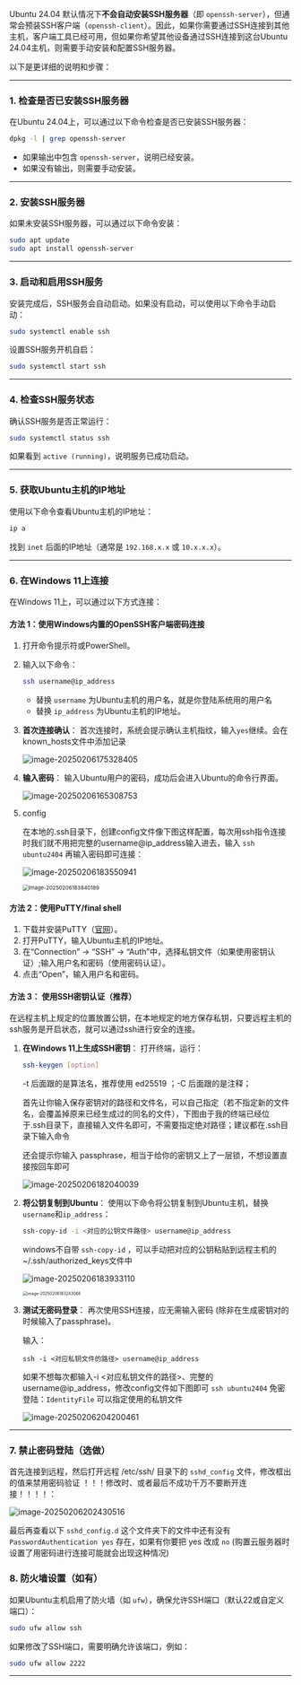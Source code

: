 Ubuntu 24.04 默认情况下**不会自动安装SSH服务器**（即 `openssh-server`），但通常会预装SSH客户端（`openssh-client`）。因此，如果你需要通过SSH连接到其他主机，客户端工具已经可用，但如果你希望其他设备通过SSH连接到这台Ubuntu 24.04主机，则需要手动安装和配置SSH服务器。

以下是更详细的说明和步骤：

---

### 1. 检查是否已安装SSH服务器
在Ubuntu 24.04上，可以通过以下命令检查是否已安装SSH服务器：
```bash
dpkg -l | grep openssh-server
```
- 如果输出中包含 `openssh-server`，说明已经安装。
- 如果没有输出，则需要手动安装。

---

### 2. 安装SSH服务器
如果未安装SSH服务器，可以通过以下命令安装：
```bash
sudo apt update
sudo apt install openssh-server
```

---

### 3. 启动和启用SSH服务
安装完成后，SSH服务会自动启动。如果没有启动，可以使用以下命令手动启动：
```bash
sudo systemctl enable ssh
```
设置SSH服务开机自启：
```bash
sudo systemctl start ssh
```

---

### 4. 检查SSH服务状态
确认SSH服务是否正常运行：
```bash
sudo systemctl status ssh
```
如果看到 `active (running)`，说明服务已成功启动。

---

### 5. 获取Ubuntu主机的IP地址
使用以下命令查看Ubuntu主机的IP地址：
```bash
ip a
```
找到 `inet` 后面的IP地址（通常是 `192.168.x.x` 或 `10.x.x.x`）。

---

### 6. 在Windows 11上连接
在Windows 11上，可以通过以下方式连接：

#### 方法 1：使用Windows内置的OpenSSH客户端密码连接
1. 打开命令提示符或PowerShell。

2. 输入以下命令：
   ```bash
   ssh username@ip_address
   ```
   - 替换 `username` 为Ubuntu主机的用户名，就是你登陆系统用的用户名
   - 替换 `ip_address` 为Ubuntu主机的IP地址。

3. **首次连接确认**：
   首次连接时，系统会提示确认主机指纹，输入`yes`继续。会在known_hosts文件中添加记录

   ![image-20250206175328405](https://abigail-1315839746.cos.ap-nanjing.myqcloud.com/typora/image-20250206175328405.png)

4. **输入密码**：
   输入Ubuntu用户的密码，成功后会进入Ubuntu的命令行界面。

   ![image-20250206165308753](https://abigail-1315839746.cos.ap-nanjing.myqcloud.com/typora/image-20250206165308753.png)

5. config

   在本地的.ssh目录下，创建config文件像下图这样配置，每次用ssh指令连接时我们就不用把完整的username@ip_address输入进去，输入 `ssh ubuntu2404` 再输入密码即可连接：

   ![image-20250206183550941](https://abigail-1315839746.cos.ap-nanjing.myqcloud.com/typora/image-20250206183550941.png)

   <img src="https://abigail-1315839746.cos.ap-nanjing.myqcloud.com/typora/image-20250206183840189.png" alt="image-20250206183840189" style="zoom:67%;" />

   





#### 方法 2：使用PuTTY/final shell
1. 下载并安装PuTTY（[官网](https://www.putty.org/)）。
2. 打开PuTTY，输入Ubuntu主机的IP地址。
3. 在“Connection” -> “SSH” -> “Auth”中，选择私钥文件（如果使用密钥认证）;输入用户名和密码（使用密码认证）。
4. 点击“Open”，输入用户名和密码。



#### 方法 3： 使用SSH密钥认证（推荐）

在远程主机上规定的位置放置公钥，在本地规定的地方保存私钥，只要远程主机的ssh服务是开启状态，就可以通过ssh进行安全的连接。

1. **在Windows 11上生成SSH密钥**：
   打开终端，运行：

   ```bash
   ssh-keygen [option]
   ```

   -t 后面跟的是算法名，推荐使用 ed25519 ；-C 后面跟的是注释；

   首先让你输入保存密钥对的路径和文件名，可以自己指定（若不指定新的文件名，会覆盖掉原来已经生成过的同名的文件），下图由于我的终端已经位于.ssh目录下，直接输入文件名即可，不需要指定绝对路径；建议都在.ssh目录下输入命令

   还会提示你输入 passphrase，相当于给你的密钥又上了一层锁，不想设置直接按回车即可

   ![image-20250206182040039](https://abigail-1315839746.cos.ap-nanjing.myqcloud.com/typora/image-20250206182040039.png)

2. **将公钥复制到Ubuntu**：
   使用以下命令将公钥复制到Ubuntu主机，替换`username`和`ip_address`：

   ```bash
   ssh-copy-id -i <对应的公钥文件路径> username@ip_address
   ```

   windows不自带 `ssh-copy-id` ，可以手动把对应的公钥粘贴到远程主机的~/.ssh/authorized_keys文件中

   ![image-20250206183933110](https://abigail-1315839746.cos.ap-nanjing.myqcloud.com/typora/image-20250206183933110.png)

   <img src="https://abigail-1315839746.cos.ap-nanjing.myqcloud.com/typora/image-20250206183243068.png" alt="image-20250206183243068" style="zoom:50%;" />

3. **测试无密码登录**：
   再次使用SSH连接，应无需输入密码 (除非在生成密钥对的时候输入了passphrase)。

   输入：

   ```
   ssh -i <对应私钥文件的路径> username@ip_address
   ```

   如果不想每次都输入-i <对应私钥文件的路径>、完整的username@ip_address，修改config文件如下图即可 `ssh ubuntu2404` 免密登陆：`IdentityFile` 可以指定使用的私钥文件
   
   ![image-20250206204200461](https://abigail-1315839746.cos.ap-nanjing.myqcloud.com/typora/image-20250206204200461.png)

---

### 7. 禁止密码登陆（选做）

首先连接到远程，然后打开远程 /etc/ssh/ 目录下的 `sshd_config` 文件，修改框出的值来禁用密码验证 ！！！修改时、或者最后不成功千万不要断开连接！！！！：

![image-20250206202430516](https://abigail-1315839746.cos.ap-nanjing.myqcloud.com/typora/image-20250206202430516.png)

最后再查看以下 `sshd_config.d` 这个文件夹下的文件中还有没有 `PasswordAuthentication yes` 存在，如果有你要把 yes 改成 `no` (购置云服务器时设置了用密码进行连接可能就会出现这种情况)



### 8. 防火墙设置（如有）

如果Ubuntu主机启用了防火墙（如 `ufw`），确保允许SSH端口（默认22或自定义端口）：
```bash
sudo ufw allow ssh
```
如果修改了SSH端口，需要明确允许该端口，例如：
```bash
sudo ufw allow 2222
```

---

